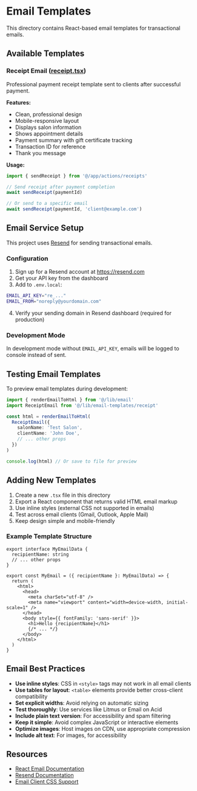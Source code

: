 # Email Templates

This directory contains React-based email templates for transactional emails.

## Available Templates

### Receipt Email ([receipt.tsx](receipt.tsx))

Professional payment receipt template sent to clients after successful payment.

**Features:**
- Clean, professional design
- Mobile-responsive layout
- Displays salon information
- Shows appointment details
- Payment summary with gift certificate tracking
- Transaction ID for reference
- Thank you message

**Usage:**

```typescript
import { sendReceipt } from '@/app/actions/receipts'

// Send receipt after payment completion
await sendReceipt(paymentId)

// Or send to a specific email
await sendReceipt(paymentId, 'client@example.com')
```

## Email Service Setup

This project uses [Resend](https://resend.com) for sending transactional emails.

### Configuration

1. Sign up for a Resend account at https://resend.com
2. Get your API key from the dashboard
3. Add to `.env.local`:

```bash
EMAIL_API_KEY="re_..."
EMAIL_FROM="noreply@yourdomain.com"
```

4. Verify your sending domain in Resend dashboard (required for production)

### Development Mode

In development mode without `EMAIL_API_KEY`, emails will be logged to console instead of sent.

## Testing Email Templates

To preview email templates during development:

```typescript
import { renderEmailToHtml } from '@/lib/email'
import ReceiptEmail from '@/lib/email-templates/receipt'

const html = renderEmailToHtml(
  ReceiptEmail({
    salonName: 'Test Salon',
    clientName: 'John Doe',
    // ... other props
  })
)

console.log(html) // Or save to file for preview
```

## Adding New Templates

1. Create a new `.tsx` file in this directory
2. Export a React component that returns valid HTML email markup
3. Use inline styles (external CSS not supported in emails)
4. Test across email clients (Gmail, Outlook, Apple Mail)
5. Keep design simple and mobile-friendly

### Example Template Structure

```tsx
export interface MyEmailData {
  recipientName: string
  // ... other props
}

export const MyEmail = ({ recipientName }: MyEmailData) => {
  return (
    <html>
      <head>
        <meta charSet="utf-8" />
        <meta name="viewport" content="width=device-width, initial-scale=1" />
      </head>
      <body style={{ fontFamily: 'sans-serif' }}>
        <h1>Hello {recipientName}</h1>
        {/* ... */}
      </body>
    </html>
  )
}
```

## Email Best Practices

- **Use inline styles**: CSS in `<style>` tags may not work in all email clients
- **Use tables for layout**: `<table>` elements provide better cross-client compatibility
- **Set explicit widths**: Avoid relying on automatic sizing
- **Test thoroughly**: Use services like Litmus or Email on Acid
- **Include plain text version**: For accessibility and spam filtering
- **Keep it simple**: Avoid complex JavaScript or interactive elements
- **Optimize images**: Host images on CDN, use appropriate compression
- **Include alt text**: For images, for accessibility

## Resources

- [React Email Documentation](https://react.email/docs/introduction)
- [Resend Documentation](https://resend.com/docs)
- [Email Client CSS Support](https://www.caniemail.com/)

